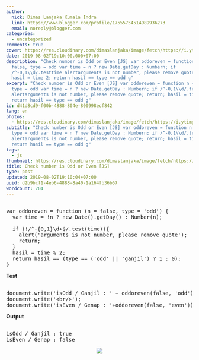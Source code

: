 ```yaml
---
author:
  nick: Dimas Lanjaka Kumala Indra
  link: https://www.blogger.com/profile/17555754514989936273
  email: noreply@blogger.com
categories:
  - uncategorized
comments: true
cover: https://res.cloudinary.com/dimaslanjaka/image/fetch/https://i.ytimg.com/vi/jFazrvLodrA/maxresdefault.jpg
date: 2019-08-02T19:10:00.000+07:00
description: "Check number is Odd or Even [JS] var oddoreven = function n =
  false, type = odd var time = n ? new Date.getDay : Numbern; if
  /^-0,1\\d/.testtime alertarguments is not number, please remove quote; return;
  hasil = time 2; return hasil == type == odd g"
excerpt: "Check number is Odd or Even [JS] var oddoreven = function n = false,
  type = odd var time = n ? new Date.getDay : Numbern; if /^-0,1\\d/.testtime
  alertarguments is not number, please remove quote; return; hasil = time 2;
  return hasil == type == odd g"
id: d41d8cd9-f00b-4888-804e-800998ecf842
lang: en
photos:
  - https://res.cloudinary.com/dimaslanjaka/image/fetch/https://i.ytimg.com/vi/jFazrvLodrA/maxresdefault.jpg
subtitle: "Check number is Odd or Even [JS] var oddoreven = function n = false,
  type = odd var time = n ? new Date.getDay : Numbern; if /^-0,1\\d/.testtime
  alertarguments is not number, please remove quote; return; hasil = time 2;
  return hasil == type == odd g"
tags:
  - js
thumbnail: https://res.cloudinary.com/dimaslanjaka/image/fetch/https://i.ytimg.com/vi/jFazrvLodrA/maxresdefault.jpg
title: Check number is Odd or Even [JS]
type: post
updated: 2019-08-02T19:10:04+07:00
uuid: d2b9bcf1-4eb6-4888-8a40-1a164fb36b67
wordcount: 204
---
```


<pre><br>var oddoreven = function (n = false, type = 'odd') {<br>  var time = !n ? new Date().getDay() : Number(n);<br>  <br>  if (!/^-{0,1}\d+$/.test(time)){<br>    alert('arguments is not number, please remove quote');<br>    return;<br>  }<br>  hasil = time % 2;<br>  return hasil == (type == ('odd' || 'ganjil') ? 1 : 0);<br>}<br></pre><b>Test</b><pre><br>document.write('isOdd / Ganjil : ' + oddoreven(false, 'odd'));<br>document.write('&lt;br/&gt;');<br>document.write('isEven / Genap : '+oddoreven(false, 'even'));<br></pre><b>Output</b><pre><br>isOdd / Ganjil : true<br>isEven / Genap : false<br></pre> <div class="separator" style="clear: both; text-align: center;"><a href="https://res.cloudinary.com/dimaslanjaka/image/fetch/https://i.ytimg.com/vi/jFazrvLodrA/maxresdefault.jpg" imageanchor="1" style="margin-left: 1em; margin-right: 1em;" rel="noopener noreferer nofollow"><img border="0" src="https://res.cloudinary.com/dimaslanjaka/image/fetch/https://i.ytimg.com/vi/jFazrvLodrA/maxresdefault.jpg" data-original-width="800" data-original-height="450"></a></div>